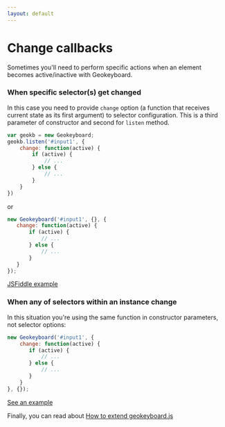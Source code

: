 ```yaml
---
layout: default
---
```


# Change callbacks

Sometimes you'll need to perform specific actions when an element becomes active/inactive with Geokeyboard.

### When specific selector(s) get changed

In this case you need to provide `change` option (a function that receives current state as its first argument) to
selector configuration. This is a third parameter of constructor and second for `listen` method.

```js
var geokb = new Geokeyboard;
geokb.listen('#input1', {
    change: function(active) {
        if (active) {
            // ...
        } else {
            // ...
        }
    }
})
```

or 

```js
new Geokeyboard('#input1', {}, {
   change: function(active) {
       if (active) {
           // ...
       } else {
           // ...
       }
   } 
});
```

<a href="https://jsfiddle.net/dachinat/17ubm05v/" target="_blank">JSFiddle example</a>

### When any of selectors within an instance change

In this situation you're using the same function in constructor parameters, not selector options:

```js
new Geokeyboard('#input1', {
    change: function(active) {
       if (active) {
           // ...
       } else {
           // ...
       }
    }
}, {});
```

<a href="https://jsfiddle.net/dachinat/e3jagkf2/" target="_blank">See an example</a>

Finally, you can read about <a href="{{site.baseurl}}/extending.html">How to extend geokeyboard.js</a>